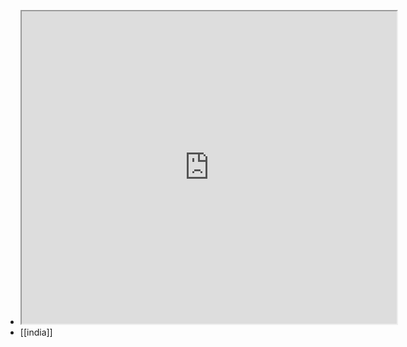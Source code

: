 - <iframe src="https://en.wikipedia.org/wiki/Ujh_River" width="600" height="500" ></iframe>
- [[india]]